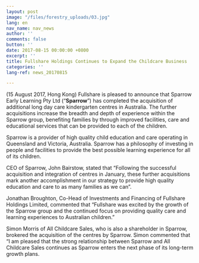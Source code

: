 ```yaml
---
layout: post
image: "/files/forestry_uploads/03.jpg"
lang: en
nav_name: nav_news
author: ''
comments: false
button: ''
date: 2017-08-15 00:00:00 +0800
excerpt: ''
title: Fullshare Holdings Continues to Expand the Childcare Business
categories: ''
lang-ref: news_20170815

---
```

(15 August 2017, Hong Kong) Fullshare is pleased to announce that Sparrow Early Learning Pty Ltd (“**Sparrow**”) has completed the acquisition of additional long day care kindergarten centres in Australia. The further acquisitions increase the breadth and depth of experience within the Sparrow group, benefiting families by through improved facilities, care and educational services that can be provided to each of the children.

Sparrow is a provider of high quality child education and care operating in Queensland and Victoria, Australia. Sparrow has a philosophy of investing in people and facilities to provide the best possible learning experience for all of its children.

CEO of Sparrow, John Bairstow, stated that “Following the successful acquisition and integration of centres in January, these further acquisitions mark another accomplishment in our strategy to provide high quality education and care to as many families as we can”.

Jonathan Broughton, Co-Head of Investments and Financing of Fullshare Holdings Limited, commented that “Fullshare was excited by the growth of the Sparrow group and the continued focus on providing quality care and learning experiences to Australian children.”

Simon Morris of All Childcare Sales, who is also a shareholder in Sparrow, brokered the acquisition of the centres by Sparrow. Simon commented that “I am pleased that the strong relationship between Sparrow and All Childcare Sales continues as Sparrow enters the next phase of its long-term growth plans.